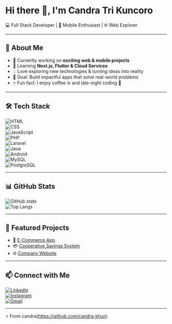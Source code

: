 # Hi there 👋, I'm Candra Tri Kuncoro  

💻 Full Stack Developer | 📱 Mobile Enthusiast | 🌐 Web Explorer  

---

## 🚀 About Me  
- 🔭 Currently working on **exciting web & mobile projects**  
- 🌱 Learning **Next.js, Flutter & Cloud Services**  
- 💡 Love exploring new technologies & turning ideas into reality  
- 🎯 Goal: Build impactful apps that solve real-world problems  
- ⚡ Fun fact: I enjoy coffee ☕ and late-night coding 🌙  

---

## 🛠️ Tech Stack  
![HTML](https://img.shields.io/badge/-HTML5-E34F26?logo=html5&logoColor=white)  
![CSS](https://img.shields.io/badge/-CSS3-1572B6?logo=css3&logoColor=white)  
![JavaScript](https://img.shields.io/badge/-JavaScript-F7DF1E?logo=javascript&logoColor=black)  
![PHP](https://img.shields.io/badge/-PHP-777BB4?logo=php&logoColor=white)  
![Laravel](https://img.shields.io/badge/-Laravel-FF2D20?logo=laravel&logoColor=white)  
![Java](https://img.shields.io/badge/-Java-007396?logo=java&logoColor=white)  
![Android](https://img.shields.io/badge/-Android-3DDC84?logo=android&logoColor=white)  
![MySQL](https://img.shields.io/badge/-MySQL-4479A1?logo=mysql&logoColor=white)  
![PostgreSQL](https://img.shields.io/badge/-PostgreSQL-336791?logo=postgresql&logoColor=white)  

---

## 📊 GitHub Stats  
![GitHub stats](https://github-readme-stats.vercel.app/api?username=USERNAME&show_icons=true&theme=tokyonight)  
![Top Langs](https://github-readme-stats.vercel.app/api/top-langs/?username=USERNAME&layout=compact&theme=tokyonight)  

---

## 📂 Featured Projects  
- 🛒 [E-Commerce App](https://github.com/USERNAME/ecommerce-app)  
- 💳 [Cooperative Savings System](https://github.com/USERNAME/simpanan-koperasi)  
- 🌐 [Company Website](https://github.com/USERNAME/company-profile)  

---

## 📫 Connect with Me  
[![LinkedIn](https://img.shields.io/badge/LinkedIn-0077B5?logo=linkedin&logoColor=white)](https://linkedin.com/in/USERNAME)  
[![Instagram](https://img.shields.io/badge/Instagram-E4405F?logo=instagram&logoColor=white)](https://instagram.com/USERNAME)  
[![Gmail](https://img.shields.io/badge/Email-D14836?logo=gmail&logoColor=white)](mailto:youremail@gmail.com)  

---
⭐️ From candra(https://github.com/candra-khun)
